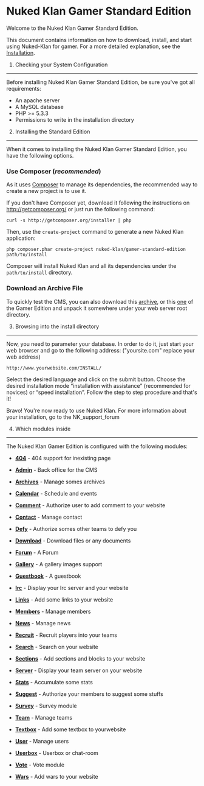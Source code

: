 Nuked Klan Gamer Standard Edition
=================================

Welcome to the Nuked Klan Gamer Standard Edition.

This document contains information on how to download, install, and start
using Nuked-Klan for gamer.
For a more detailed explanation, see the [Installation][1].

1) Checking your System Configuration
-------------------------------------

Before installing Nuked Klan Gamer Standard Edition, be sure you've got
all requirements:

* An apache server
* A MySQL database
* PHP >= 5.3.3
* Permissions to write in the installation directory

2) Installing the Standard Edition
----------------------------------

When it comes to installing the Nuked Klan Gamer Standard Edition, you have the
following options.

### Use Composer (*recommended*)

As it uses [Composer][2] to manage its dependencies, the recommended way
to create a new project is to use it.

If you don't have Composer yet, download it following the instructions on
http://getcomposer.org/ or just run the following command:

    curl -s http://getcomposer.org/installer | php

Then, use the `create-project` command to generate a new Nuked Klan application:

    php composer.phar create-project nuked-klan/gamer-standard-edition path/to/install

Composer will install Nuked Klan and all its dependencies under the
`path/to/install` directory.

### Download an Archive File

To quickly test the CMS, you can also download this [archive][3], or this [one][32]
of the Gamer Edition and unpack it somewhere under your web server root directory.


3) Browsing into the install directory
---------------------------------------

Now, you need to parameter your database.
In order to do it, just start your web browser and go to the following address:
("yoursite.com" replace your web address)

    http://www.yourwebsite.com/INSTALL/

Select the desired language and click on the submit button.
Choose the desired installation mode “installation with assistance”
(recommended for novices) or “speed installation”.
Follow the step to step procedure and that's it!

Bravo! You're now ready to use Nuked Klan.
For more information about your installation, go to the NK_support_forum

4) Which modules inside
------------------------

The Nuked Klan Gamer Edition is configured with the following modules:

  * [**404**][4] - 404 support for inexisting page

  * [**Admin**][5] - Back office for the CMS

  * [**Archives**][6] - Manage somes archives

  * [**Calendar**][7] - Schedule and events

  * [**Comment**][8] - Authorize user to add comment to your website

  * [**Contact**][9] - Manage contact

  * [**Defy**][10] - Authorize somes other teams to defy you

  * [**Download**][11] - Download files or any documents

  * [**Forum**][12] - A Forum

  * [**Gallery**][13] - A gallery images support

  * [**Guestbook**][14] - A guestbook

  * [**Irc**][15] - Display your Irc server and your website

  * [**Links**][16] - Add some links to your website

  * [**Members**][17] - Manage members

  * [**News**][18] - Manage news

  * [**Recruit**][19] - Recruit players into your teams

  * [**Search**][20] - Search on your website

  * [**Sections**][21] - Add sections and blocks to your website

  * [**Server**][22] - Display your team server on your website

  * [**Stats**][23] - Accumulate some stats

  * [**Suggest**][24] - Authorize your members to suggest some stuffs

  * [**Survey**][25] - Survey module

  * [**Team**][26] - Manage teams

  * [**Textbox**][27] - Add some textbox to yourwebsite

  * [**User**][28] - Manage users

  * [**Userbox**][29] - Userbox or chat-room

  * [**Vote**][30] - Vote module

  * [**Wars**][31] - Add wars to your website


[1]:  http://www.nuked-klan.org/index.php?file=Forum&page=viewtopic&forum_id=6&thread_id=4577
[2]:  http://getcomposer.org/
[3]:  http://www.nuked-klan.org/index.php?file=Download&op=description&dl_id=711
[4]:  https://github.com/donaldinou/nuked-module-404
[5]:  https://github.com/donaldinou/nuked-module-admin
[6]:  https://github.com/donaldinou/nuked-module-archives
[7]:  https://github.com/donaldinou/nuked-module-calendar
[8]:  https://github.com/donaldinou/nuked-module-comment
[9]:  https://github.com/donaldinou/nuked-module-contact
[10]:  https://github.com/donaldinou/nuked-module-defy
[11]:  https://github.com/donaldinou/nuked-module-download
[12]:  https://github.com/donaldinou/nuked-module-forum
[13]:  https://github.com/donaldinou/nuked-module-gallery
[14]:  https://github.com/donaldinou/nuked-module-guestbook
[15]:  https://github.com/donaldinou/nuked-module-irc
[16]:  https://github.com/donaldinou/nuked-module-links
[17]:  https://github.com/donaldinou/nuked-module-members
[18]:  https://github.com/donaldinou/nuked-module-news
[19]:  https://github.com/donaldinou/nuked-module-recruit
[20]:  https://github.com/donaldinou/nuked-module-search
[21]:  https://github.com/donaldinou/nuked-module-sections
[22]:  https://github.com/donaldinou/nuked-module-server
[23]:  https://github.com/donaldinou/nuked-module-stats
[24]:  https://github.com/donaldinou/nuked-module-suggest
[25]:  https://github.com/donaldinou/nuked-module-survey
[26]:  https://github.com/donaldinou/nuked-module-team
[27]:  https://github.com/donaldinou/nuked-module-textbox
[28]:  https://github.com/donaldinou/nuked-module-user
[29]:  https://github.com/donaldinou/nuked-module-userbox
[30]:  https://github.com/donaldinou/nuked-module-vote
[31]:  https://github.com/donaldinou/nuked-module-wars
[32]: https://github.com/donaldinou/gamer-standard-edition/archive/master.zip